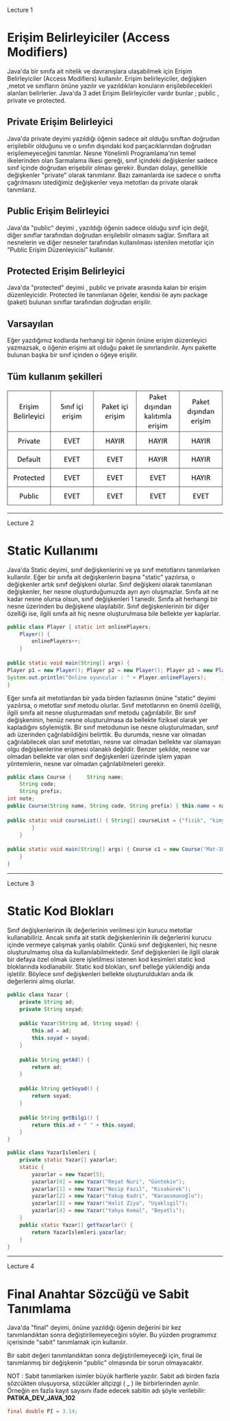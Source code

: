 Lecture 1
# Erişim Belirleyiciler (Access Modifiers)
Java'da bir sınıfa ait nitelik ve davranışlara ulaşabilmek için Erişim Belirleyiciler (Access Modifiers) kullanılır. Erişim belirleyiciler, değişken ,metot ve sınıfların önüne yazılır ve yazıldıkları konuların erişilebilecekleri alanları belirlerler. Java'da 3 adet Erişim Belirleyiciler vardır bunlar ; public , private ve protected.

## Private Erişim Belirleyici
Java'da private deyimi yazıldığı öğenin sadece ait olduğu sınıftan doğrudan erişilebilir olduğunu ve o sınıfın dışındaki kod parçacıklarından doğrudan erişilemeyeceğini tanımlar. Nesne Yönelimli Programlama'nın temel ilkelerinden olan Sarmalama ilkesi gereği, sınıf içindeki değişkenler sadece sınıf içinde doğrudan erişebilir olması gerekir. Bundan dolayı, genellikle değişkenler "private" olarak tanımlanır. Bazı zamanlarda ise sadece o sınıfta çağrılmasını istediğimiz değişkenler veya metotları da private olarak tanımlarız.

## Public Erişim Belirleyici

Java'da "public" deyimi , yazıldığı öğenin sadece olduğu sınıf için değil, diğer sınıflar tarafından doğrudan erişilebilir olmasını sağlar. Sınıflara ait nesnelerin ve diğer nesneler tarafından kullanılması istenilen metotlar için "Public Erişim Düzenleyicisi" kullanılır.

## Protected Erişim Belirleyici
Java'da "protected" deyimi , public ve private arasında kalan bir erişim düzenleyicidir. Protected ile tanımlanan öğeler, kendisi ile aynı package (paket) bulunan sınıflar tarafından doğrudan erişilir.

## Varsayılan
Eğer yazdığımız kodlarda herhangi bir öğenin önüne erişim düzenleyici yazmazsak, o öğenin erişimi ait olduğu paket ile sınırlandırılır. Aynı pakette bulunan başka bir sınıf içinden o öğeye erişilir.

## Tüm kullanım şekilleri

![Access Modifiers](../../img/accessModifiers.jpeg "Access Modifiers")

---
Lecture 2

# Static Kullanımı
Java'da Static deyimi, sınıf değişkenlerini ve ya sınıf metotlarını tanımlarken kullanılır. Eğer bir sınıfa ait değişkenlerin başına "static" yazılırsa, o değişkenler artık sınıf değişkeni olurlar. Sınıf değişkeni olarak tanımlanan değişkenler, her nesne oluşturduğumuzda ayrı ayrı oluşmazlar. Sınıfa ait ne kadar nesne olursa olsun, sınıf değişkenleri 1 tanedir. Sınıfa ait herhangi bir nesne üzerinden bu değişkene ulaşılabilir. Sınıf değişkenlerinin bir diğer özelliği ise, ilgili sınıfa ait hiç nesne oluşturulmasa bile bellekte yer kaplarlar.
```java
public class Player { static int onlinePlayers; 
    Player() {
        onlinePlayers++;
    }

public static void main(String[] args) { 
Player p1 = new Player(); Player p2 = new Player(); Player p3 = new Player(); 
System.out.println("Online oyuncular : " + Player.onlinePlayers);     }
}
```
Eğer sınıfa ait metotlardan bir yada birden fazlasının önüne "static" deyimi yazılırsa, o metotlar sınıf metodu olurlar. Sınıf metotlarının en önemli özelliği, ilgili sınıfa ait nesne oluşturmadan sınıf metodu çağırılabilir. Bir sınıf değişkeninin, henüz nesne oluşturulmasa da bellekte fiziksel olarak yer kapladığını söylemiştik. Bir sınıf metodunun ise nesne oluşturulmadan, sınıf adı üzerinden çağrılabildiğini belirttik. Bu durumda, nesne var olmadan çağrılabilecek olan sınıf metotları, nesne var olmadan bellekte var olamayan olgu değişkenlerine erişmesi olanaklı değildir. Benzer şekilde, nesne var olmadan bellekte var olan sınıf değişkenleri üzerinde işlem yapan yöntemlerin, nesne var olmadan çağrılabilmeleri gerekir.
```java
public class Course {     String name;
    String code;
    String prefix;
int note; 
public Course(String name, String code, String prefix) { this.name = name; this.code = code; this.prefix = prefix; this.note = 0;     }

public static void courseList() { String[] courseList = {"fizik", "kimya", "matematik"}; for (String courseName : courseList) {             System.out.println(courseName);
        }
    }

public static void main(String[] args) { Course c1 = new Course("Mat-101" , "MAT" , "MAT");         Course.courseList();
    }
}
```

---
Lecture 3

# Static Kod Blokları
Sınıf değişkenlerinin ilk değerlerinin verilmesi için kurucu metotlar kullanabiliriz. Ancak sınıfa ait statik değişkenlerinin ilk değerlerini kurucu içinde vermeye çalışmak yanlış olabilir. Çünkü sınıf değişkenleri, hiç nesne oluşturulmamış olsa da kullanılabilmektedir. Sınıf değişkenleri ile ilgili olarak bir defaya özel olmak üzere işletilmesi istenen kod kesimleri static kod bloklarında kodlanabilir. Static kod blokları, sınıf belleğe yüklendiği anda işletilir. Böylece sınıf değişkenleri bellekte oluşturuldukları anda ilk değerlerini almış olurlar.
```java
public class Yazar {
    private String ad;
    private String soyad;

    public Yazar(String ad, String soyad) {
        this.ad = ad;
        this.soyad = soyad;
    }

    public String getAd() {
        return ad;
    }

    public String getSoyad() {
        return soyad;
    }

    public String getBilgi() {
        return this.ad + " " + this.soyad;
    }
}
```
```java
public class YazarIslemleri {
    private static Yazar[] yazarlar;
    static {
        yazarlar = new Yazar[5];
        yazarlar[0] = new Yazar("Reşat Nuri", "Güntekin");
        yazarlar[1] = new Yazar("Necip Fazıl", "Kısakürek");
        yazarlar[2] = new Yazar("Yakup Kadri", "Karaosmanoğlu");
        yazarlar[3] = new Yazar("Halit Ziya", "Uşaklıgil");
        yazarlar[4] = new Yazar("Yahya Kemal", "Beyatlı");
    }
    public static Yazar[] getYazarlar() {
        return YazarIslemleri.yazarlar;
    }
}
```

---
Lecture 4

# Final Anahtar Sözcüğü ve Sabit Tanımlama

Java'da "final" deyimi, önüne yazıldığı öğenin değerini bir kez tanımlandıktan sonra değiştirilemeyeceğini söyler. Bu yüzden programımız içerisinde "sabit" tanımlamak için kullanılır.

Bir sabit değeri tanımlandıktan sonra değiştirilemeyeceği için, final ile tanımlanmış bir değişkenin "public" olmasında bir sorun olmayacaktır.

NOT : Sabit tanımlarken isimler büyük harflerle yazılır. Sabit adı birden fazla sözcükten oluşuyorsa, sözcükler altçizgi ( _ ) ile birbirlerinden ayrılır. Örneğin en fazla kayıt sayısını ifade edecek sabitin adı şöyle verilebilir: __PATIKA_DEV_JAVA_102__
```java
final double PI = 3.14;
```